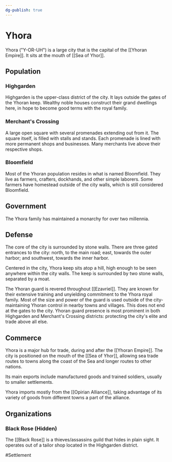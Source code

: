 ```yaml
---
dg-publish: true
---
```


# Yhora
Yhora ("Y-OR-UH") is a large city that is the capital of the [[Yhoran Empire]]. It sits at the mouth of [[Sea of Yhor]]. 

## Population
### Highgarden
Highgarden is the upper-class district of the city. It lays outside the gates of the Yhoran keep. Wealthy noble houses construct their grand dwellings here, in hope to become good terms with the royal family. 

### Merchant's Crossing
A large open square with several promenades extending out from it. The square itself, is filled with stalls and stands. Each promenade is lined with more permanent shops and businesses. Many merchants live above their respective shops. 

### Bloomfield
Most of the Yhoran population resides in what is named Bloomfield. They live as farmers, crafters, dockhands, and other simple laborers. Some farmers have homestead outside of the city walls, which is still considered Bloomfield. 

## Government
The Yhora family has maintained a monarchy for over two millennia. 

## Defense
The core of the city is surrounded by stone walls. There are three gated entrances to the city: north, to the main road; east, towards the outer harbor; and southwest, towards the inner harbor. 

Centered in the city, Yhora keep sits atop a hill, high enough to be seen anywhere within the city walls. The keep is surrounded by two stone walls, separated by a moat. 

The Yhoran guard is revered throughout [[Ezavriel]]. They are known for their extensive training and unyielding commitment to the Yhora royal family. Most of the size and power of the guard is used outside of the city- maintaining Yhoran control in nearby towns and villages. This does not end at the gates to the city. Yhoran guard presence is most prominent in both Highgarden and Merchant's Crossing districts: protecting the city's elite and trade above all else. 

## Commerce
Yhora is a major hub for trade, during and after the [[Yhoran Empire]]. The city is positioned on the mouth of the [[Sea of Yhor]], allowing sea trade routes to towns along the coast of the Sea and longer routes to other nations. 

Its main exports include manufactured goods and trained soldiers, usually to smaller settlements. 

Yhora imports mostly from the [[Opirian Alliance]], taking advantage of its variety of goods from different towns a part of the alliance. 

## Organizations
### Black Rose (Hidden)
The [[Black Rose]] is a thieves/assassins guild that hides in plain sight. It operates out of a tailor shop located in the Highgarden district. 

#Settlement 